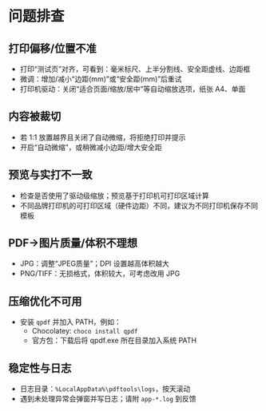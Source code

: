 # 问题排查

## 打印偏移/位置不准
- 打印“测试页”对齐，可看到：毫米标尺、上半分割线、安全距虚线、边距框
- 微调：增加/减小“边距(mm)”或“安全距(mm)”后重试
- 打印机驱动：关闭“适合页面/缩放/居中”等自动缩放选项，纸张 A4、单面

## 内容被裁切
- 若 1:1 放置越界且关闭了自动微缩，将拒绝打印并提示
- 开启“自动微缩”，或稍微减小边距/增大安全距

## 预览与实打不一致
- 检查是否使用了驱动级缩放；预览基于打印机可打印区域计算
- 不同品牌打印机的可打印区域（硬件边距）不同，建议为不同打印机保存不同模板

## PDF→图片质量/体积不理想
- JPG：调整“JPEG质量”；DPI 设置越高体积越大
- PNG/TIFF：无损格式，体积较大，可考虑改用 JPG

## 压缩优化不可用
- 安装 `qpdf` 并加入 PATH，例如：
  - Chocolatey: `choco install qpdf`
  - 官方包：下载后将 qpdf.exe 所在目录加入系统 PATH

## 稳定性与日志
- 日志目录：`%LocalAppData%\pdftools\logs`，按天滚动
- 遇到未处理异常会弹窗并写日志；请附 `app-*.log` 到反馈

